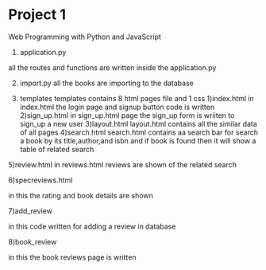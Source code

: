 # Project 1

Web Programming with Python and JavaScript

1) application.py

all the routes and functions are written inside the application.py

2) import.py
all the books are importing to the database 

3) templates
templates contains 8 html pages file and 1 css 
1)index.html
in index.html the login page and signup button code is written
2)sign_up.html
in sign_up.html page the sign_up form is wriiten to sign_up a new user
3)layout.html
 layout.html contains all the similar data of all pages 
4)search.html
search.html contains aa search bar for search a book by its title,author,and isbn and if book is found then it will show a table of related search

5)review.html
in reviews.html reviews are shown of the related search

6)specreviews.html

in this the rating and book details are shown

7)add_review

in this code written for adding a review in database

8)book_review

in this the book reviews page is written